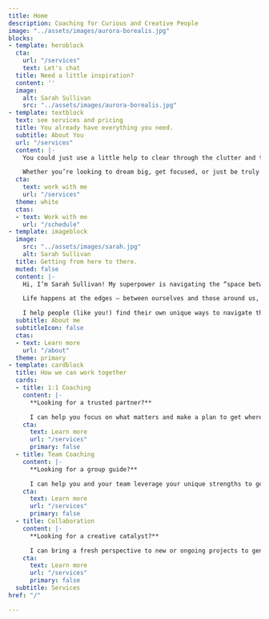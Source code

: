 ```yaml
---
title: Home
description: Coaching for Curious and Creative People
image: "../assets/images/aurora-borealis.jpg"
blocks:
- template: heroblock
  cta:
    url: "/services"
    text: Let's chat
  title: Need a little inspiration?
  content: ''
  image:
    alt: Sarah Sullivan
    src: "../assets/images/aurora-borealis.jpg"
- template: textblock
  text: see services and pricing
  title: You already have everything you need.
  subtitle: About You
  url: "/services"
  content: |-
    You could just use a little help to clear through the clutter and the noise so you can focus your energy on what matters most.

    Whether you’re looking to dream big, get focused, or just be truly seen and heard for a change, **I'd love to be part of your journey**.
  cta:
    text: work with me
    url: "/services"
  theme: white
  ctas:
  - text: Work with me
    url: "/schedule"
- template: imageblock
  image:
    src: "../assets/images/sarah.jpg"
    alt: Sarah Sullivan
  title: Getting from here to there.
  muted: false
  content: |-
    Hi, I’m Sarah Sullivan! My superpower is navigating the “space between” (e.g. ideas, people, behaviors, stages) and making magic happen in the process.

    Life happens at the edges – between ourselves and those around us, between what we know and what we don’t, between where we are and where we want to be.

    I help people (like you!) find their own unique ways to navigate these spaces and get where they want to go in the process
  subtitle: About me
  subtitleIcon: false
  ctas:
  - text: Learn more
    url: "/about"
  theme: primary
- template: cardblock
  title: How we can work together
  cards:
  - title: 1:1 Coaching
    content: |-
      **Looking for a trusted partner?**

      I can help you focus on what matters and make a plan to get where you want to go.
    cta:
      text: Learn more
      url: "/services"
      primary: false
  - title: Team Coaching
    content: |-
      **Looking for a group guide?**

      I can help you and your team leverage your unique strengths to get results with less effort.
    cta:
      text: Learn more
      url: "/services"
      primary: false
  - title: Collaboration
    content: |-
      **Looking for a creative catalyst?**

      I can bring a fresh perspective to new or ongoing projects to generate ideas and insights.
    cta:
      text: Learn more
      url: "/services"
      primary: false
  subtitle: Services
href: "/"

---
```


